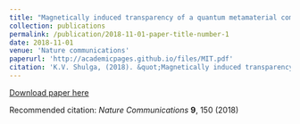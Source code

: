 ```yaml
---
title: "Magnetically induced transparency of a quantum metamaterial composed of twin flux qubits"
collection: publications
permalink: /publication/2018-11-01-paper-title-number-1
date: 2018-11-01
venue: 'Nature communications'
paperurl: 'http://academicpages.github.io/files/MIT.pdf'
citation: 'K.V. Shulga, (2018). &quot;Magnetically induced transparency of a quantum metamaterial composed of twin flux qubits.&quot; <i>Nature communications</i>. 1(1).'
---
```


[Download paper here](http://academicpages.github.io/files/MIT.pdf)

Recommended citation: <i>Nature Communications</i> <b>9</b>, 150 (2018) 
